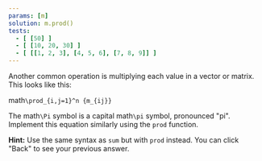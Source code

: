 ```yaml
---
params: [m]
solution: m.prod()
tests:
  - [ [50] ]
  - [ [10, 20, 30] ]
  - [ [[1, 2, 3], [4, 5, 6], [7, 8, 9]] ]
---
```


Another common operation is multiplying each value in a vector or matrix. This looks like this:

math`\prod_{i,j=1}^n {m_{ij}}`

The math`\Pi` symbol is a capital math`\pi` symbol, pronounced "pi". Implement this equation similarly using the `prod` function.

**Hint:** Use the same syntax as `sum` but with `prod` instead. You can click "Back" to see your previous answer.
